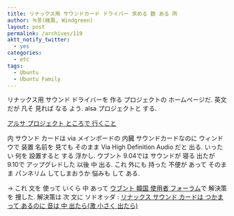 ```yaml
---
title: リナックス用 サウンドカード ドライバー 求める 数 ある 所
author: 녹풍(綠風, Windgreen)
layout: post
permalink: /archives/119
aktt_notify_twitter:
  - yes
categories:
  - etc
tags:
  - Ubuntu
  - Ubuntu Family
---
```

リナックス用 サウンド ドライバーを 作る プロジェクトの ホームページだ. 英文だが 凡そ 見れば なる よう. alsa プロジェクトと する.

<a href="http://www.alsa-project.org/" target="_blank">アルサ プロジェクト ところで 行くこと</a>

内 サウンド カードは via メインボードの 内臓 サウンドカードなのに ウィンドウで 装置 名前を 見ても そのまま Via High Definition Audio だと 出る. いったい 何を 設置すると する 浮かし. ウブント 9.04では サウンドが 寝る 出たが 9.10で アップグレドした 以後 中 出る. これ 外にも 持った 不便が あって そのまま パンネリム してしまおうか 悩みも して ある.

-> これ 文を 使って いくら 中 あって <a href="http://www.ubuntu.or.kr/" target="_blank">ウブント 韓国 使用者 フォーラム</a>で 解決策を 捜した. 解決策は 次 文に ソドオッダ : <a href="http://mytory.textcube.com/entry/%EB%A6%AC%EB%88%85%EC%8A%A4-%EC%82%AC%EC%9A%B4%EB%93%9C-%EC%B9%B4%EB%93%9C%EB%8A%94-%EC%9E%A1%ED%98%80-%EC%9E%88%EB%8A%94%EB%8D%B0-%EC%86%8C%EB%A6%AC%EB%8A%94-%EC%95%88-%EB%82%98%EC%98%A8%EB%8B%A4%EB%A9%B4%EC%97%84%EC%B2%AD-%EC%9E%91%EA%B2%8C-%EB%82%98%EC%98%A8%EB%8B%A4%EB%A9%B4" target="_blank">リナックス サウンド カードは つかまって あるのに 音は 中 出たら(激 小さく 出たら)</a>